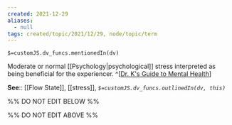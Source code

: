 ```yaml
---
created: 2021-12-29 
aliases:
  - null
tags: created/topic/2021/12/29, node/topic/term
---
```

`$=customJS.dv_funcs.mentionedIn(dv)`

Moderate or normal [[Psychology|psychological]] stress interpreted as being beneficial for the experiencer.
^[[Dr. K's Guide to Mental Health](https://coaching.healthygamer.gg/guide)]

**See**:: [[Flow State]], [[stress]],
*`$=customJS.dv_funcs.outlinedIn(dv, this)`*

%% DO NOT EDIT BELOW %%

%% DO NOT EDIT ABOVE %%
